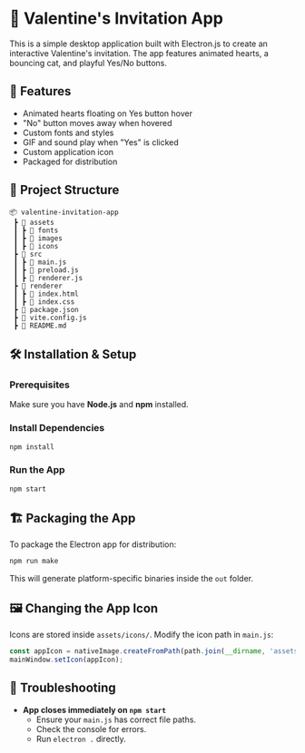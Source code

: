 # 💖 Valentine's Invitation App

This is a simple desktop application built with Electron.js to create an interactive Valentine's invitation. The app features animated hearts, a bouncing cat, and playful Yes/No buttons.

## 🚀 Features
- Animated hearts floating on Yes button hover
- "No" button moves away when hovered
- Custom fonts and styles
- GIF and sound play when "Yes" is clicked
- Custom application icon
- Packaged for distribution

## 📂 Project Structure
```
📦 valentine-invitation-app
 ┣ 📂 assets
 ┃ ┣ 📂 fonts
 ┃ ┣ 📂 images
 ┃ ┣ 📂 icons
 ┣ 📂 src
 ┃ ┣ 📜 main.js
 ┃ ┣ 📜 preload.js
 ┃ ┣ 📜 renderer.js
 ┣ 📂 renderer
 ┃ ┣ 📜 index.html
 ┃ ┣ 📜 index.css
 ┣ 📜 package.json
 ┣ 📜 vite.config.js
 ┣ 📜 README.md
```

## 🛠 Installation & Setup

### Prerequisites
Make sure you have **Node.js** and **npm** installed.

### Install Dependencies
```sh
npm install
```

### Run the App
```sh
npm start
```

## 🏗 Packaging the App
To package the Electron app for distribution:

```sh
npm run make
```

This will generate platform-specific binaries inside the `out` folder.

## 🖼 Changing the App Icon
Icons are stored inside `assets/icons/`. Modify the icon path in `main.js`:
```js
const appIcon = nativeImage.createFromPath(path.join(__dirname, 'assets/icons/icon.png'));
mainWindow.setIcon(appIcon);
```

## 🐞 Troubleshooting
- **App closes immediately on `npm start`**
  - Ensure your `main.js` has correct file paths.
  - Check the console for errors.
  - Run `electron .` directly.

